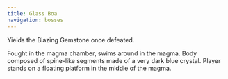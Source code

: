 ```yaml
---
title: Glass Boa
navigation: bosses
---
```

Yields the Blazing Gemstone once defeated.

Fought in the magma chamber, swims around in the magma. Body composed of spine-like segments made of a very dark blue crystal. Player stands on a floating platform in the middle of the magma.